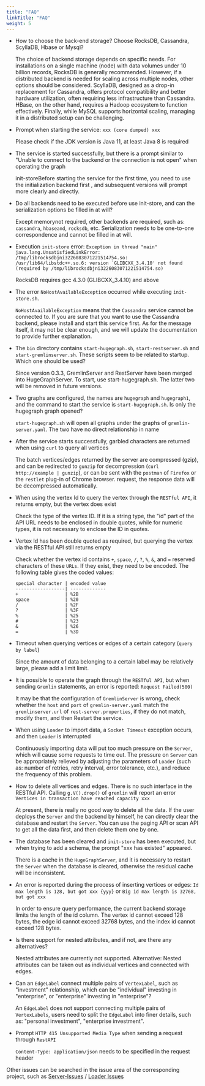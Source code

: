 ```yaml
---
title: "FAQ"
linkTitle: "FAQ"
weight: 5
---
```


- How to choose the back-end storage? Choose RocksDB, Cassandra, ScyllaDB, Hbase or Mysql?

  The choice of backend storage depends on specific needs. For installations on a single machine (node) with data volumes under 10 billion records, RocksDB is generally recommended. However, if a distributed backend is needed for scaling across multiple nodes, other options should be considered. ScyllaDB, designed as a drop-in replacement for Cassandra, offers protocol compatibility and better hardware utilization, often requiring less infrastructure than Cassandra. HBase, on the other hand, requires a Hadoop ecosystem to function effectively. Finally, while MySQL supports horizontal scaling, managing it in a distributed setup can be challenging.

- Prompt when starting the service: `xxx (core dumped) xxx`

  Please check if the JDK version is Java 11, at least Java 8 is required

- The service is started successfully, but there is a prompt similar to "Unable to connect to the backend or the connection is not open" when operating the graph

  init-storeBefore starting the service for the first time, you need to use the initialization backend first , and subsequent versions will prompt more clearly and directly.
  
- Do all backends need to be executed before use init-store, and can the serialization options be filled in at will?

  Except memorynot required, other backends are required, such as: `cassandra`, `hbaseand`, `rocksdb`, etc. Serialization needs to be one-to-one correspondence and cannot be filled in at will.

- Execution `init-store` error: ```Exception in thread "main" java.lang.UnsatisfiedLinkError: /tmp/librocksdbjni3226083071221514754.so: /usr/lib64/libstdc++.so.6: version `GLIBCXX_3.4.10' not found (required by /tmp/librocksdbjni3226083071221514754.so)```

  RocksDB requires gcc 4.3.0 (GLIBCXX_3.4.10) and above

- The error `NoHostAvailableException` occurred while executing `init-store.sh`.

  `NoHostAvailableException` means that the `Cassandra` service cannot be connected to. If you are sure that you want to use the Cassandra backend, please install and start this service first. As for the message itself, it may not be clear enough, and we will update the documentation to provide further explanation.
  
- The `bin` directory contains `start-hugegraph.sh`, `start-restserver.sh` and `start-gremlinserver.sh`.  These scripts seem to be related to startup.  Which one should be used?

  Since version 0.3.3, GremlinServer and RestServer have been merged into HugeGraphServer. To start, use start-hugegraph.sh. The latter two will be removed in future versions.

- Two graphs are configured, the names are `hugegraph` and `hugegraph1`, and the command to start the service is `start-hugegraph.sh`. Is only the hugegraph graph opened?

  `start-hugegraph.sh` will open all graphs under the graphs of `gremlin-server.yaml`.  The two have no direct relationship in name

- After the service starts successfully, garbled characters are returned when using `curl` to query all vertices

  The batch vertices/edges returned by the server are compressed (gzip), and can be redirected to `gunzip` for decompression (`curl http://example | gunzip`), or can be sent with the `postman` of `Firefox` or the `restlet` plug-in of Chrome browser. request, the response data will be decompressed automatically.
  
- When using the vertex Id to query the vertex through the `RESTful API`, it returns empty, but the vertex does exist

  Check the type of the vertex ID. If it is a string type, the "id" part of the API URL needs to be enclosed in double quotes, while for numeric types, it is not necessary to enclose the ID in quotes.

- Vertex Id has been double quoted as required, but querying the vertex via the   RESTful API  still returns empty
  
  Check whether the vertex id contains `+`, `space`, `/`, `?`, `%`, `&`, and `=` reserved characters of these `URLs`.  If they exist, they need to be encoded. The following table gives the coded values:
  
  ```
  special character | encoded value
  ------------------| -------------
  +                 | %2B
  space             | %20
  /                 | %2F
  ?                 | %3F
  %                 | %25
  #                 | %23
  &                 | %26
  =                 | %3D
  ```
  
- Timeout when querying vertices or edges of a certain category (`query by label`)

  Since the amount of data belonging to a certain label may be relatively large, please add a limit limit.

- It is possible to operate the graph through the `RESTful API`, but when sending `Gremlin` statements, an error is reported: `Request Failed(500)`

  It may be that the configuration of `GremlinServer` is wrong, check whether the `host` and `port` of `gremlin-server.yaml` match the `gremlinserver.url` of `rest-server.properties`, if they do not match, modify them, and then Restart the service.

- When using `Loader` to import data, a `Socket Timeout` exception occurs, and then `Loader` is interrupted

  Continuously importing data will put too much pressure on the `Server`, which will cause some requests to time out. The pressure on `Server` can be appropriately relieved by adjusting the parameters of `Loader` (such as: number of retries, retry interval, error tolerance, etc.), and reduce the frequency of this problem.

- How to delete all vertices and edges. There is no such interface in the RESTful API. Calling `g.V().drop()` of `gremlin` will report an error `Vertices in transaction have reached capacity xxx`

  At present, there is really no good way to delete all the data. If the user deploys the `Server` and the backend by himself, he can directly clear the database and restart the `Server`. You can use the paging API or scan API to get all the data first, and then delete them one by one.

- The database has been cleared and `init-store` has been executed, but when trying to add a schema, the prompt "xxx has existed" appeared.

  There is a cache in the `HugeGraphServer`, and it is necessary to restart the `Server` when the database is cleared, otherwise the residual cache will be inconsistent.

- An error is reported during the process of inserting vertices or edges: `Id max length is 128, but got xxx {yyy}` or `Big id max length is 32768, but got xxx`

  In order to ensure query performance, the current backend storage limits the length of the id column. The vertex id cannot exceed 128 bytes, the edge id cannot exceed 32768 bytes, and the index id cannot exceed 128 bytes.

- Is there support for nested attributes, and if not, are there any alternatives?

  Nested attributes are currently not supported. Alternative: Nested attributes can be taken out as individual vertices and connected with edges.

- Can an `EdgeLabel` connect multiple pairs of `VertexLabel`, such as "investment" relationship, which can be "individual" investing in "enterprise", or "enterprise" investing in "enterprise"?

  An `EdgeLabel` does not support connecting multiple pairs of `VertexLabels`, users need to split the `EdgeLabel` into finer details, such as: "personal investment", "enterprise investment".

- Prompt `HTTP 415 Unsupported Media Type` when sending a request through `RestAPI`

  `Content-Type: application/json` needs to be specified in the request header

Other issues can be searched in the issue area of the corresponding project, such as [Server-Issues](https://github.com/apache/hugegraph/issues) / [Loader Issues](https://github.com/apache/hugegraph-loader/issues)
